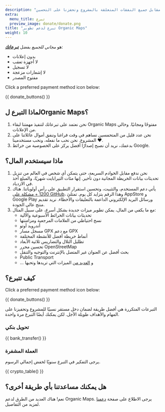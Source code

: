 ```yaml
---
description: "أموالك تدفع مقابل جميع النفقات المتعلقة بالمشروع وتحفزنا على التحسين Organic Maps."
extra:
  menu_title: تبرع
  preview_image: donate/donate.png
title: "تبرع لدعم تطوير Organic Maps"
weight: 10
---
```


هو _مجاني للجميع_ بفضل **[تبرعاتك][stripe]**:

- بدون إعلانات
- لا أجهزة تعقب
- لا تسجيل
- لا إشعارات مزعجة
- مفتوح المصدر

Click a preferred payment method icon below:

{{ donate_buttons() }}

## لماذا التبرع لOrganic Maps؟

1. نحن نعتمد على تبرعاتك لتنفيذ مهمتنا لبقاء Organic Maps مفتوحًا
   ومجانيًا. وخالي من الإعلانات.
2. نحن عدد قليل من المتحمسين نساهم في وقت فراغنا وننفق أموال عائلاتنا على
   المشروع. نحن نحب ما نفعله، ونحب مستخدمينا ❤️.
3. بدعمك، نريد أن نصبح إصدارًا أفضل يركز على الخصوصية من خرائط Google.

## ماذا سيستخدم المال؟

1. نحن ندفع مقابل الخوادم السريعة، حتى يتمكن أي شخص في العالم من تنزيل
   تحديثات بيانات الخريطة المجانية دون تأخير. إنها مئات التيرابايت شهريًا،
   والمبلغ آخذ في الازدياد.
2. يأتي دعم المستخدم، والتثبيت، وتحسين استقرار التطبيق على رأس
   أولوياتنا. هناك [1200 + مشكلة على GitHub][github issues]، وهذا الرقم
   يتزايد كل يوم. تمتلئ AppStore و Google Play ورسائل البريد الإلكتروني
   الداعمة بالتعليقات والأخطاء. نريد تقديم منتج عالي الجودة.
3. مع ما يكفي من المال، يمكن تطوير ميزات جديدة بشكل أسرع، على سبيل المثال:
   - تحديثات بيانات الخرائط الأسبوعية والآلية
   - نسخ احتياطي من العلامات المرجعية ومزامنتها
   - أندرويد أوتو
   - مسجل مسار GPX مع دعم GPX
   - أنماط خريطة أفضل للأنشطة المختلفة
   - تظليل التلال والتضاريس ثلاثية الأبعاد
   - تحسين محرر OpenStreetMap
   - بحث أفضل عن العنوان غير المتصل بالإنترنت والتوجيه والتنقل
   - Public Transport
   - … و [العديد من][github issues] الميزات التي تريدها وتحبها

## كيف تتبرع؟

Click a preferred payment method icon below:

{{ donate_buttons() }}

التبرعات المتكررة هي أفضل طريقة لضمان دخل مستقر نسبيًا للمشروع وتحفيزنا على
المهام والأهداف طويلة الأجل. لكن يمكنك أيضًا التبرع مرة واحدة.

### تحويل بنكي

{{ bank_transfer() }}

### العملة المشفرة

يرجى التفكير في التبرع سنويًا لخفض إجمالي الرسوم.

{{ crypto_table() }}

## هل يمكنك مساعدتنا بأي طريقة أخرى؟

نعم! هناك العديد من الطرق لدعم Organic Maps. يرجى الاطلاع على صفحة
[دعمنا](@/support-us/index.md) لمزيد من التفاصيل.

[stripe]: https://donate.organicmaps.app/ "تبرع عبر Stripe"
[github issues]: https://github.com/organicmaps/organicmaps/issues "GitHub مشاكل"
